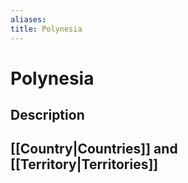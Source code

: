 ```yaml
---
aliases:
title: Polynesia
---
```

# Polynesia
## Description

## [[Country|Countries]] and [[Territory|Territories]]
